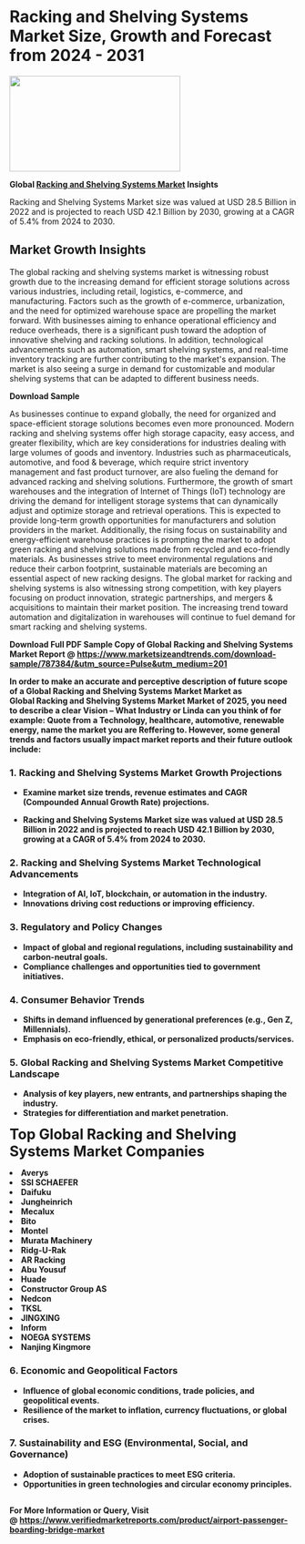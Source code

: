 <H1>Racking and Shelving Systems Market Size, Growth and Forecast from 2024 - 2031</H1><img class="aligncenter size-medium wp-image-584254" src="https://thirdeyenews.in/wp-content/uploads/2024/09/Global-Market-Research-300x168.jpeg" alt="" width="300" height="168" /><p><strong>Global&nbsp;<a href="https://www.marketsizeandtrends.com/download-sample/787384/&amp;utm_source=Pulse&amp;utm_medium=201">Racking and Shelving Systems Market</a> Insights</strong></p><p>Racking and Shelving Systems Market size was valued at USD 28.5 Billion in 2022 and is projected to reach USD 42.1 Billion by 2030, growing at a CAGR of 5.4% from 2024 to 2030.</p><p><h2>Market Growth Insights</h2> <p>The global racking and shelving systems market is witnessing robust growth due to the increasing demand for efficient storage solutions across various industries, including retail, logistics, e-commerce, and manufacturing. Factors such as the growth of e-commerce, urbanization, and the need for optimized warehouse space are propelling the market forward. With businesses aiming to enhance operational efficiency and reduce overheads, there is a significant push toward the adoption of innovative shelving and racking solutions. In addition, technological advancements such as automation, smart shelving systems, and real-time inventory tracking are further contributing to the market's expansion. The market is also seeing a surge in demand for customizable and modular shelving systems that can be adapted to different business needs.</p> <p><strong>Download Sample</strong></p> <p>As businesses continue to expand globally, the need for organized and space-efficient storage solutions becomes even more pronounced. Modern racking and shelving systems offer high storage capacity, easy access, and greater flexibility, which are key considerations for industries dealing with large volumes of goods and inventory. Industries such as pharmaceuticals, automotive, and food & beverage, which require strict inventory management and fast product turnover, are also fueling the demand for advanced racking and shelving solutions. Furthermore, the growth of smart warehouses and the integration of Internet of Things (IoT) technology are driving the demand for intelligent storage systems that can dynamically adjust and optimize storage and retrieval operations. This is expected to provide long-term growth opportunities for manufacturers and solution providers in the market. Additionally, the rising focus on sustainability and energy-efficient warehouse practices is prompting the market to adopt green racking and shelving solutions made from recycled and eco-friendly materials. As businesses strive to meet environmental regulations and reduce their carbon footprint, sustainable materials are becoming an essential aspect of new racking designs. The global market for racking and shelving systems is also witnessing strong competition, with key players focusing on product innovation, strategic partnerships, and mergers & acquisitions to maintain their market position. The increasing trend toward automation and digitalization in warehouses will continue to fuel demand for smart racking and shelving systems. <p><strong></p><p><span class=""><strong>Download Full PDF Sample Copy of Global Racking and Shelving Systems Market Report</strong> @ <a href="https://www.marketsizeandtrends.com/download-sample/787384/&amp;utm_source=Pulse&amp;utm_medium=201" target="_blank">https://www.marketsizeandtrends.com/download-sample/787384/&amp;utm_source=Pulse&amp;utm_medium=201</a></span></p><p>In order to make an accurate and perceptive description of future scope of a Global&nbsp;Racking and Shelving Systems Market Market as Global&nbsp;Racking and Shelving Systems Market Market of 2025, you need to describe a clear Vision &ndash; What Industry or Linda can you think of for example: Quote from a Technology, healthcare, automotive, renewable energy, name the market you are Reffering to. However, some general trends and factors usually impact market reports and their future outlook include:</p><h3>1.&nbsp;<strong>Racking and Shelving Systems Market Growth Projections</strong></h3><ul><li>Examine market size trends, revenue estimates and CAGR (Compounded Annual Growth Rate) projections.</li><li><p>Racking and Shelving Systems Market size was valued at USD 28.5 Billion in 2022 and is projected to reach USD 42.1 Billion by 2030, growing at a CAGR of 5.4% from 2024 to 2030.</p></li></ul><h3>2.&nbsp;<strong>Racking and Shelving Systems Market Technological Advancements</strong></h3><ul><li>Integration of AI, IoT, blockchain, or automation in the industry.</li><li>Innovations driving cost reductions or improving efficiency.</li></ul><h3>3.&nbsp;<strong>Regulatory and Policy Changes</strong></h3><ul><li>Impact of global and regional regulations, including sustainability and carbon-neutral goals.</li><li>Compliance challenges and opportunities tied to government initiatives.</li></ul><h3>4.&nbsp;<strong>Consumer Behavior Trends</strong></h3><ul><li>Shifts in demand influenced by generational preferences (e.g., Gen Z, Millennials).</li><li>Emphasis on eco-friendly, ethical, or personalized products/services.</li></ul><h3>5.&nbsp;<strong>Global Racking and Shelving Systems Market Competitive Landscape</strong></h3><ul><li>Analysis of key players, new entrants, and partnerships shaping the industry.</li><li>Strategies for differentiation and market penetration.</li></ul><p data-pm-slice="1 1 []"><span style="color: inherit; font-family: inherit; font-size: 25px;">Top Global Racking and Shelving Systems Market Companies</span></p><div class="" data-test-id=""><p><li>Averys</li><li> SSI SCHAEFER</li><li> Daifuku</li><li> Jungheinrich</li><li> Mecalux</li><li> Bito</li><li> Montel</li><li> Murata Machinery</li><li> Ridg-U-Rak</li><li> AR Racking</li><li> Abu Yousuf</li><li> Huade</li><li> Constructor Group AS</li><li> Nedcon</li><li> TKSL</li><li> JINGXING</li><li> Inform</li><li> NOEGA SYSTEMS</li><li> Nanjing Kingmore</li></p></div><h3>6.&nbsp;<strong>Economic and Geopolitical Factors</strong></h3><ul><li>Influence of global economic conditions, trade policies, and geopolitical events.</li><li>Resilience of the market to inflation, currency fluctuations, or global crises.</li></ul><h3>7.&nbsp;<strong>Sustainability and ESG (Environmental, Social, and Governance)</strong></h3><ul><li>Adoption of sustainable practices to meet ESG criteria.</li><li>Opportunities in green technologies and circular economy principles.</li></ul><h2><strong style="font-size: 14px;">For More Information or Query, Visit @&nbsp;</strong><a style="background-color: #ffffff; font-size: 14px;" href="https://www.marketsizeandtrends.com/report/racking-and-shelving-systems-market/" target="_blank">https://www.verifiedmarketreports.com/product/airport-passenger-boarding-bridge-market</a></h2>
